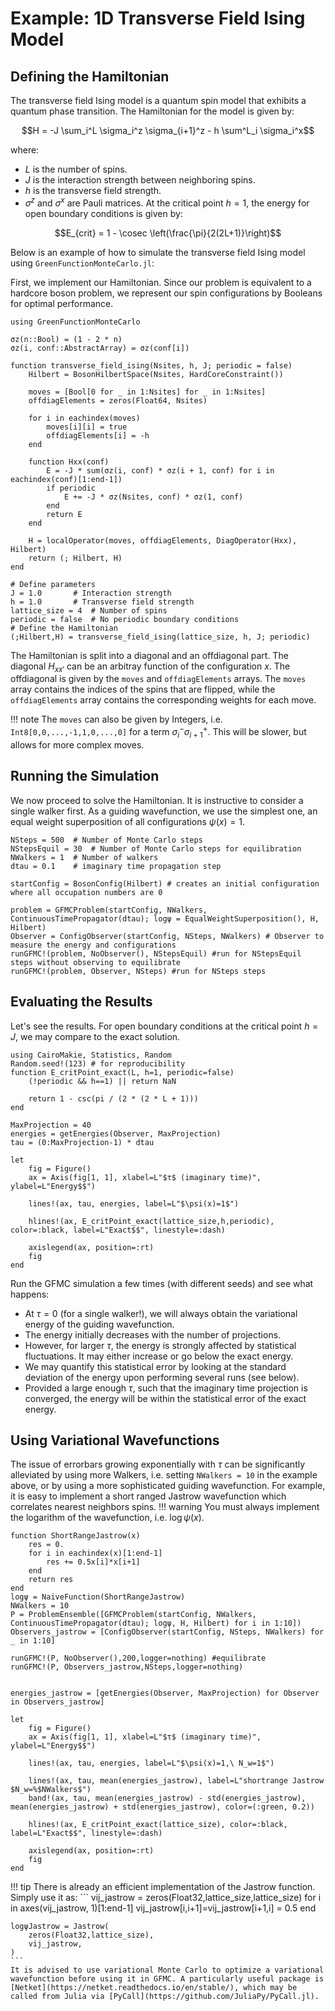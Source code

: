 # Example: 1D Transverse Field Ising Model

## Defining the Hamiltonian
The transverse field Ising model is a quantum spin model that exhibits a quantum phase transition. The Hamiltonian for the model is given by:
```math
H = -J \sum_i^L \sigma_i^z \sigma_{i+1}^z - h \sum^L_i \sigma_i^x
```

where:
-  $L$ is the number of spins.
-  $J$ is the interaction strength between neighboring spins.
-  $h$ is the transverse field strength.
-  $\sigma^z$ and $\sigma^x$ are Pauli matrices.
At the critical point $h=1$, the energy for open boundary conditions is given by:
```math
E_{crit} = 1 - \cosec \left(\frac{\pi}{2(2L+1)}\right)
```
Below is an example of how to simulate the transverse field Ising model using `GreenFunctionMonteCarlo.jl`:

First, we implement our Hamiltonian. Since our problem is equivalent to a hardcore boson problem, we represent our spin configurations by Booleans for optimal performance.
```@example TFI
using GreenFunctionMonteCarlo

σz(n::Bool) = (1 - 2 * n)
σz(i, conf::AbstractArray) = σz(conf[i])

function transverse_field_ising(Nsites, h, J; periodic = false)
    Hilbert = BosonHilbertSpace(Nsites, HardCoreConstraint())

    moves = [Bool[0 for _ in 1:Nsites] for _ in 1:Nsites]
    offdiagElements = zeros(Float64, Nsites)

    for i in eachindex(moves)
        moves[i][i] = true
        offdiagElements[i] = -h
    end

    function Hxx(conf)
        E = -J * sum(σz(i, conf) * σz(i + 1, conf) for i in eachindex(conf)[1:end-1])
        if periodic
            E += -J * σz(Nsites, conf) * σz(1, conf)
        end
        return E
    end

    H = localOperator(moves, offdiagElements, DiagOperator(Hxx), Hilbert)
    return (; Hilbert, H)
end

# Define parameters
J = 1.0       # Interaction strength
h = 1.0       # Transverse field strength
lattice_size = 4  # Number of spins
periodic = false  # No periodic boundary conditions
# Define the Hamiltonian
(;Hilbert,H) = transverse_field_ising(lattice_size, h, J; periodic)
```
The Hamiltonian is split into a diagonal and an offdiagonal part. The diagonal $H_{xx\prime}$ can be an arbitray function of the configuration $x$. The offdiagonal is given by the `moves` and `offdiagElements` arrays. The `moves` array contains the indices of the spins that are flipped, while the `offdiagElements` array contains the corresponding weights for each move.

!!! note
    The `moves` can also be given by Integers, i.e. `Int8[0,0,...,-1,1,0,...,0]` for a term $\sigma_i^- \sigma_{i+1}^+$. This will be slower, but allows for more complex moves.

## Running the Simulation

We now proceed to solve the Hamiltonian. It is instructive to consider a single walker first. As a guiding wavefunction, we use the simplest one, an equal weight superposition of all configurations $\psi(x) =1$.

```@example TFI
NSteps = 500  # Number of Monte Carlo steps
NStepsEquil = 30  # Number of Monte Carlo steps for equilibration
NWalkers = 1  # Number of walkers
dtau = 0.1    # imaginary time propagation step

startConfig = BosonConfig(Hilbert) # creates an initial configuration where all occupation numbers are 0

problem = GFMCProblem(startConfig, NWalkers, ContinuousTimePropagator(dtau); logψ = EqualWeightSuperposition(), H, Hilbert)
Observer = ConfigObserver(startConfig, NSteps, NWalkers) # Observer to measure the energy and configurations 
runGFMC!(problem, NoObserver(), NStepsEquil) #run for NStepsEquil steps without observing to equilibrate
runGFMC!(problem, Observer, NSteps) #run for NSteps steps
```
## Evaluating the Results
Let's see the results. For open boundary conditions at the critical point $h=J$, we may compare to the exact solution. 
```@example TFI
using CairoMakie, Statistics, Random
Random.seed!(123) # for reproducibility
function E_critPoint_exact(L, h=1, periodic=false)
    (!periodic && h==1) || return NaN 
    
    return 1 - csc(pi / (2 * (2 * L + 1)))
end

MaxProjection = 40
energies = getEnergies(Observer, MaxProjection) 
tau = (0:MaxProjection-1) * dtau

let 
    fig = Figure()
    ax = Axis(fig[1, 1], xlabel=L"$τ$ (imaginary time)", ylabel=L"Energy$$")

    lines!(ax, tau, energies, label=L"$\psi(x)=1$")

    hlines!(ax, E_critPoint_exact(lattice_size,h,periodic), color=:black, label=L"Exact$$", linestyle=:dash)

    axislegend(ax, position=:rt)
    fig
end
```
Run the GFMC simulation a few times (with different seeds) and see what happens:
- At $\tau=0$ (for a single walker!), we will always obtain the variational energy of the guiding wavefunction.
- The energy initially decreases with the number of projections.
- However, for larger $\tau$, the energy is strongly affected by statistical fluctuations. It may either increase or go below the exact energy.
- We may quantify this statistical error by looking at the standard deviation of the energy upon performing several runs (see below).
- Provided a large enough $\tau$, such that the imaginary time projection is converged, the energy will be within the statistical error of the exact energy.

## Using Variational Wavefunctions

The issue of errorbars growing exponentially with $\tau$ can be significantly alleviated by using more Walkers, i.e. setting `NWalkers = 10` in the example above, or by using a more sophisticated guiding wavefunction. For example, it is easy to implement a short ranged Jastrow wavefunction which correlates nearest neighbors spins.
!!! warning
    You must always implement the logarithm of the wavefunction, i.e. $\log \psi(x)$.

```@example TFI
function ShortRangeJastrow(x)
    res = 0.
    for i in eachindex(x)[1:end-1]
        res += 0.5x[i]*x[i+1]
    end
    return res
end
logψ = NaiveFunction(ShortRangeJastrow)
NWalkers = 10
P = ProblemEnsemble([GFMCProblem(startConfig, NWalkers, ContinuousTimePropagator(dtau); logψ, H, Hilbert) for i in 1:10])
Observers_jastrow = [ConfigObserver(startConfig, NSteps, NWalkers) for _ in 1:10]

runGFMC!(P, NoObserver(),200,logger=nothing) #equilibrate
runGFMC!(P, Observers_jastrow,NSteps,logger=nothing)


energies_jastrow = [getEnergies(Observer, MaxProjection) for Observer in Observers_jastrow]

let
    fig = Figure()
    ax = Axis(fig[1, 1], xlabel=L"$τ$ (imaginary time)", ylabel=L"Energy$$")

    lines!(ax, tau, energies, label=L"$\psi(x)=1,\ N_w=1$")

    lines!(ax, tau, mean(energies_jastrow), label=L"shortrange Jastrow $N_w=%$NWalkers$")
    band!(ax, tau, mean(energies_jastrow) - std(energies_jastrow), mean(energies_jastrow) + std(energies_jastrow), color=(:green, 0.2))

    hlines!(ax, E_critPoint_exact(lattice_size), color=:black, label=L"Exact$$", linestyle=:dash)

    axislegend(ax, position=:rt)
    fig
end
```
!!! tip
    There is already an efficient implementation of the Jastrow function. Simply use it as:
    ```
    vij_jastrow = zeros(Float32,lattice_size,lattice_size)
    for i in axes(vij_jastrow, 1)[1:end-1]
        vij_jastrow[i,i+1]=vij_jastrow[i+1,i] = 0.5
    end

    logψJastrow = Jastrow(
        zeros(Float32,lattice_size),
        vij_jastrow,
    )
    ```
    It is advised to use variational Monte Carlo to optimize a variational wavefunction before using it in GFMC. A particularly useful package is [Netket](https://netket.readthedocs.io/en/stable/), which may be called from Julia via [PyCall](https://github.com/JuliaPy/PyCall.jl).